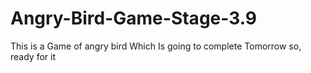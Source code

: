 # Angry-Bird-Game-Stage-3.9
This is a Game of angry bird Which Is going to complete Tomorrow so, ready for it
